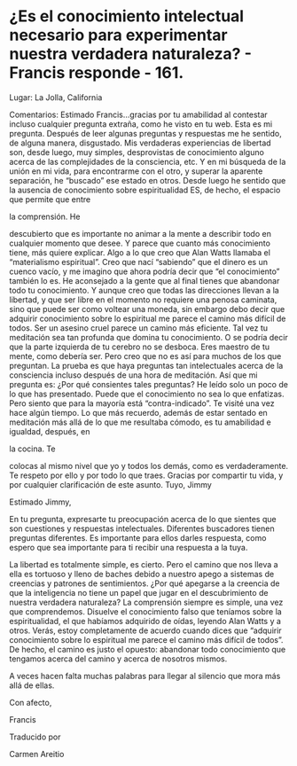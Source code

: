 # ¿Es el conocimiento intelectual necesario para experimentar nuestra verdadera naturaleza? - Francis responde - 161.

Lugar: La Jolla, California

Comentarios: Estimado Francis…gracias por tu amabilidad al contestar incluso cualquier pregunta extraña, como he visto en tu web. Esta es mi pregunta. Después de leer algunas preguntas y respuestas me he sentido, de alguna manera, disgustado. Mis verdaderas experiencias de libertad son, desde luego, muy simples, desprovistas de conocimiento alguno acerca de las complejidades de la consciencia, etc. Y en mi búsqueda de la unión en mi vida, para encontrarme con el otro, y superar la aparente separación, he “buscado” ese estado en otros. Desde luego he sentido que la ausencia de conocimiento sobre espiritualidad ES, de hecho, el espacio que permite que entre 

la comprensión. He

descubierto que es importante no animar a la mente a describir todo en cualquier momento que desee. Y parece que cuanto más conocimiento tiene, más quiere explicar. Algo a lo que creo que Alan Watts llamaba el “materialismo espiritual”. Creo que nací “sabiendo” que el dinero es un cuenco vacío, y me imagino que ahora podría decir que “el conocimiento” también lo es. He aconsejado a la gente que al final tienes que abandonar todo tu conocimiento. Y aunque creo que todas las direcciones llevan a la libertad, y que ser libre en el momento no requiere una penosa caminata, sino que puede ser como voltear una moneda, sin embargo debo decir que adquirir conocimiento sobre lo espiritual me parece el camino más difícil de todos. Ser un asesino cruel parece un camino más eficiente. Tal vez tu meditación sea tan profunda que domina tu conocimiento. O se podría decir que la parte izquierda de tu cerebro no se desboca. Eres maestro de tu mente, como debería ser. Pero creo que no es así para muchos de los que preguntan. La prueba es que haya preguntas tan intelectuales acerca de la consciencia incluso después de una hora de meditación. Así que mi pregunta es: ¿Por qué consientes tales preguntas? He leído solo un poco de lo que has presentado. Puede que el conocimiento no sea lo que enfatizas. Pero siento que para la mayoría está “contra-indicado”. Te visité una vez hace algún tiempo. Lo que más recuerdo, además de estar sentado en meditación más allá de lo que me resultaba cómodo, es tu amabilidad e igualdad, después, en 

la cocina. Te

colocas al mismo nivel que yo y todos los demás, como es verdaderamente. Te respeto por ello y por todo lo que traes. Gracias por compartir tu vida, y por cualquier clarificación de este asunto. Tuyo, Jimmy

Estimado Jimmy,

En tu pregunta, expresarte tu preocupación acerca de lo que sientes que son cuestiones y respuestas intelectuales. Diferentes buscadores tienen preguntas diferentes. Es importante para ellos darles respuesta, como espero que sea importante para ti recibir una respuesta a la tuya.

La libertad es totalmente simple, es cierto. Pero el camino que nos lleva a ella es tortuoso y lleno de baches debido a nuestro apego a sistemas de creencias y patrones de sentimientos. ¿Por qué apegarse a la creencia de que la inteligencia no tiene un papel que jugar en el descubrimiento de nuestra verdadera naturaleza? La comprensión siempre es simple, una vez que comprendemos. Disuelve el conocimiento falso que teníamos sobre la espiritualidad, el que habíamos adquirido de oídas, leyendo Alan Watts y a otros. Verás, estoy completamente de acuerdo cuando dices que “adquirir conocimiento sobre lo espiritual me parece el camino más difícil de todos”. De hecho, el camino es justo el opuesto: abandonar todo conocimiento que tengamos acerca del camino y acerca de nosotros mismos.

A veces hacen falta muchas palabras para llegar al silencio que mora más allá de ellas.

Con afecto, 

Francis

Traducido por 

Carmen Areitio


